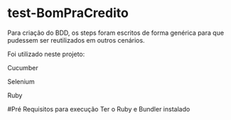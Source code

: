 # test-BomPraCredito


Para criação do BDD, os steps foram escritos de forma genérica para que pudessem ser reutilizados em outros cenários.

Foi utilizado neste projeto:

Cucumber

Selenium

Ruby

#Pré Requisitos para execução
Ter o Ruby e Bundler instalado
